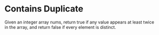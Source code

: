 # Contains Duplicate
Given an integer array nums, return true if any value appears at least twice in the array, and return false if every element is distinct.
